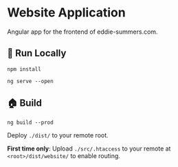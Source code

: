 # Website Application

Angular app for the frontend of eddie-summers.com.

## :running: Run Locally

`npm install`

`ng serve --open`

## :house: Build

`ng build --prod`

Deploy `./dist/` to your remote root.

**First time only**: Upload `./src/.htaccess` to your remote at `<root>/dist/website/` to enable routing.
